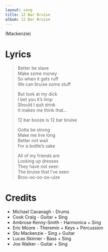 ```yaml
---
layout: song
title: 12 Bar Bruise
album: 12 Bar Bruise
---
```


(Mackenzie)

# Lyrics

> Better be slave   
> Make some money   
> So when it gets ruff   
> We can bruise some stuff   
>    
> But look at my dick   
> I bet you it’s limp   
> Should I quit drink   
> It makes me think that…   
>    
> 12 bar booze is 12 bar bruise   
>    
> Gotta be strong   
> Make me live long   
> Better not wait   
> For a bottle’s sake   
>    
> All of my friends are   
> Looking up dresses   
> They have not seen   
> The bruise that I’ve seen   
> Broo-oo-oo-oo-uize   

# Credits

* Michael Cavanagh - Drums  
* Cook Craig - Guitar + Sing  
* Ambrose Kenny-Smith - Harmonica + Sing  
* Eric Moore - Theremin + Keys + Percussion  
* Stu Mackenzie - Sing + Guitar  
* Lucas Skinner - Bass + Sing  
* Joe Walker - Guitar + Sing  
